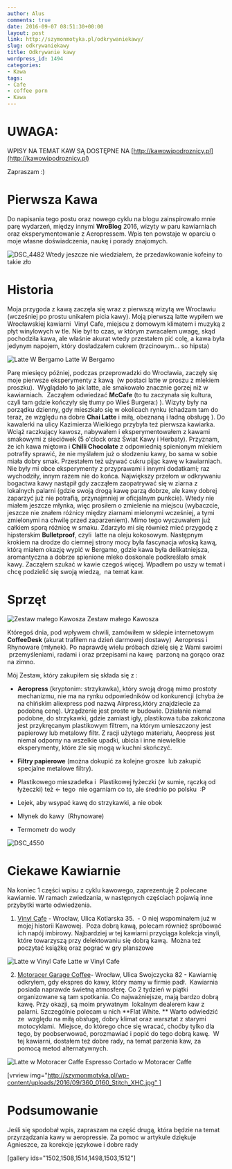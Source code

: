 ```yaml
---
author: Alus
comments: true
date: 2016-09-07 08:51:30+00:00
layout: post
link: http://szymonmotyka.pl/odkrywaniekawy/
slug: odkrywaniekawy
title: Odkrywanie kawy
wordpress_id: 1494
categories:
- Kawa
tags:
- Cafe
- coffee porn
- Kawa
---
```


# UWAGA:


WPISY NA TEMAT KAW SĄ DOSTĘPNE NA [http://kawowipodroznicy.pl](http://kawowipodroznicy.pl)

Zapraszam :)


# Pierwsza Kawa


Do napisania tego postu oraz nowego cyklu na blogu zainspirowało mnie parę wydarzeń, między innymi **WroBlog** 2016, wizyty w paru kawiarniach oraz eksperymentowanie z Aeropressem. Wpis ten powstaje w oparciu o moje własne doświadczenia, naukę i porady znajomych.

![DSC_4482](http://szymonmotyka.pl/wp-content/uploads/2016/09/DSC_4482-785x520.jpg) Wtedy jeszcze nie wiedziałem, że przedawkowanie kofeiny to takie zło


# Historia


Moja przygoda z kawą zaczęła się wraz z pierwszą wizytą we Wrocławiu (wcześniej po prostu unikałem picia kawy). Moją pierwszą latte wypiłem we Wrocławskiej kawiarni  Vinyl Cafe, miejscu z domowym klimatem i muzyką z płyt winylowych w tle. Nie był to czas, w którym zwracałem uwagę, skąd pochodziła kawa, ale właśnie akurat wtedy przestałem pić colę, a kawa była jedynym napojem, który dosładzałem cukrem (trzcinowym... so hipsta)

![Latte W Bergamo](http://szymonmotyka.pl/wp-content/uploads/2016/09/IMG_20160629_221653-300x225.jpg) Latte W Bergamo

Parę miesięcy później, podczas przeprowadzki do Wrocławia, zaczęły się moje pierwsze eksperymenty z kawą  (w postaci latte w proszu z mlekiem proszku).  Wyglądało to jak latte, ale smakowało znacznie gorzej niż w kawiarniach.  Zacząłem odwiedzać **McCafe** (to tu zaczynała się kultura, czyli tam gdzie kończyły się tłumy po Wieś Burgera:) ). Wizyty były na porządku dzienny, gdy mieszkało się w okolicach rynku (chadzam tam do teraz, ze względu na dobre **Chai Latte** i miłą, obeznaną i ładną obsługę ). Do kawalerki na ulicy Kazimierza Wielkiego przybyła też pierwsza kawiarka. Wciąż raczkujący kawosz, nabywałem i eksperymentowałem z kawami smakowymi z sieciówek (5 o'clock oraz Świat Kawy i Herbaty). Przyznam, że ich kawa miętowa i **Chilli Chocolate** z odpowiednią spienionym mlekiem potrafiły sprawić, że nie myślałem już o słodzeniu kawy, bo sama w sobie miała dobry smak. Przestałem też używać cukru pijąc kawę w kawiarniach. Nie były mi obce eksperymenty z przyprawami i innymi dodatkami; raz wychodziły, innym razem nie do końca. Największy przełom w odkrywaniu bogactwa kawy nastąpił gdy zacząłem zaopatrywać się w ziarna z lokalnych palarni (gdzie swoją drogą kawę parzą dobrze, ale kawy dobrej zaparzyć już nie potrafią, przynajmniej w oficjalnym punkcie). Wtedy nie miałem jeszcze młynka, więc prosiłem o zmielenie na miejscu (wybaczcie, jeszcze nie znałem różnicy między ziarnami mielonymi wcześniej, a tymi zmielonymi na chwilę przed zaparzeniem). Mimo tego wyczuwałem już całkiem sporą różnicę w smaku. Zdarzyło mi się również mieć przygodę z hipsterskim **Bulletproof**, czyli  latte na oleju kokosowym. Następnym krokiem na drodze do ciemnej strony mocy była fascynacja włoską kawą, którą miałem okazję wypić w Bergamo, gdzie kawa była delikatniejsza, aromantyczna a dobrze spienione mleko doskonale podkreślało smak kawy. Zacząłem szukać w kawie czegoś więcej. Wpadłem po uszy w temat i chcę podzielić się swoją wiedzą,  na temat kaw.


# **Sprzęt**




![Zestaw małego Kawosza](http://szymonmotyka.pl/wp-content/uploads/2016/09/DSC_4598-2-785x704.jpg) Zestaw małego Kawosza

Któregoś dnia, pod wpływem chwili, zamówiłem w sklepie internetowym **CoffeeDesk** (akurat trafiłem na dzień darmowej dostawy)  Aeropress i Rhynoware (młynek). Po naprawdę wielu próbach dzielę się z Wami swoimi  przemyśleniami, radami i oraz przepisami na kawę  parzoną na gorąco oraz na zimno.

Mój Zestaw, który zakupiłem się składa się z :

- **Aeropress** (kryptonim: strzykawka), który swoją drogą mimo prostoty mechanizmu, nie ma na rynku odpowiedników od konkurencji (chyba że na chińskim aliexpress pod nazwą Airpress,który znajdziecie za podobną cenę). Urządzenie jest proste w budowie. Działanie niemal podobne, do strzykawki, gdzie zamiast igły, plastikowa tuba zakończona jest przykręcanym plastikowym filtrem, na którym umieszczony jest papierowy lub metalowy filtr. Z racji użytego materiału, Aeopress jest niemal odporny na wszelkie upadki, ubicia i inne niewielkie eksperymenty, które źle się mogą w kuchni skończyć.

- **Filtry papierowe** (można dokupić za kolejne grosze  lub zakupić specjalne metalowe filtry).

- Plastikowego mieszadełka i  Plastikowej łyżeczki (w sumie, rączką od łyżeczki) też <- tego  nie ogarniam co to, ale średnio po polsku  :P

- Lejek, aby wsypać kawę do strzykawki, a nie obok

- Młynek do kawy  (Rhynoware)

- Termometr do wody

![DSC_4550](http://szymonmotyka.pl/wp-content/uploads/2016/09/DSC_4550-300x289.jpg)


# Ciekawe Kawiarnie


Na koniec 1 części wpisu z cyklu kawowego, zaprezentuję 2 polecane kawiarnie. W ramach zwiedzania, w następnych częściach pojawią inne przybytki warte odwiedzenia.



 	
  1. [Vinyl Cafe](https://www.facebook.com/vinylcafe.wroclaw/) - Wrocław, Ulica Kotlarska 35.  - O niej wspominałem już w mojej historii Kawowej.  Poza dobrą kawą, polecam również spróbować ich napój imbirowy. Najbardziej w tej kawiarni przyciąga kolekcja vinyli, które towarzyszą przy delektowaniu się dobrą kawą.  Można też poczytać książkę oraz pograć w gry planszowe

![Latte w Vinyl Cafe](http://szymonmotyka.pl/wp-content/uploads/2016/09/1471797183506-300x175.jpg) Latte w Vinyl Cafe

 	
  2. [Motoracer Garage Coffee](https://www.facebook.com/MotoracerGarageCoffee)- Wrocław, Ulica Swojczycka 82 - Kawiarnię odkryłem, gdy ekspres do kawy, który mamy w firmie padł.  Kawiarnia posiada naprawde świetną atmosferę. Co 2 tydzień w piątki organizowane są tam spotkania. Co najważniejsze, mają bardzo dobrą kawę. Przy okazji, są moim prywatnym  lokalnym dealerem kaw z palarni. Szczególnie polecam u nich **Flat White. ** Warto odwiedzić ze  względu na miłą obsługę, dobry klimat oraz warsztat z starymi motocyklami.  Miejsce, do którego chce się wracać, choćby tylko dla tego, by poobserwować, porozmawiać i popić do tego dobrą kawę.  W tej kawiarni, dostałem też dobre rady, na temat parzenia kaw, za pomocą metod alternatywnych.

![Latte w Motoracer Caffe](http://szymonmotyka.pl/wp-content/uploads/2016/09/IMG_20160805_185430-225x300.jpg) Espresso Cortado w Motoracer Caffe


[vrview img="http://szymonmotyka.pl/wp-content/uploads/2016/09/360_0160_Stitch_XHC.jpg" ]


# 




# Podsumowanie


Jeśli się spodobał wpis, zapraszam na część drugą, która będzie na temat przyrządzania kawy w aeropressie. Za pomoc w artykule dziękuje Agnieszce, za korekcje językowe i dobre rady

[gallery ids="1502,1508,1514,1498,1503,1512"]



